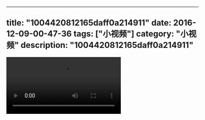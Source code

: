 
---
title: "1004420812165daff0a214911"
date: 2016-12-09-00-47-36
tags: ["小视频"]
category: "小视频"
description: "1004420812165daff0a214911"
---
<video src="http://ohtsqip0g.bkt.clouddn.com/1004420812165daff0a214911.mp4" controls="controls"></video>
